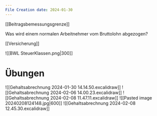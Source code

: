 ```yaml
---
File Creation date: 2024-01-30
---
```

[[Beitragsbemessungsgrenze]]

Was wird einem normalen Arbeitnehmer vom Bruttolohn abgezogen?


[[Versicherung]]

![[BWL SteuerKlassen.png|300]]
# Übungen
![[Gehaltsabrechnung 2024-01-30 14.14.50.excalidraw]]
![[Gehaltsabrechnung 2024-02-06 14.00.23.excalidraw]]
![[Gehaltsabrechnung 2024-02-08 11.47.11.excalidraw]]
![[Pasted image 20240208124148.jpg|600]]
![[Gehaltsabrechnung 2024-02-08 12.45.30.excalidraw]]